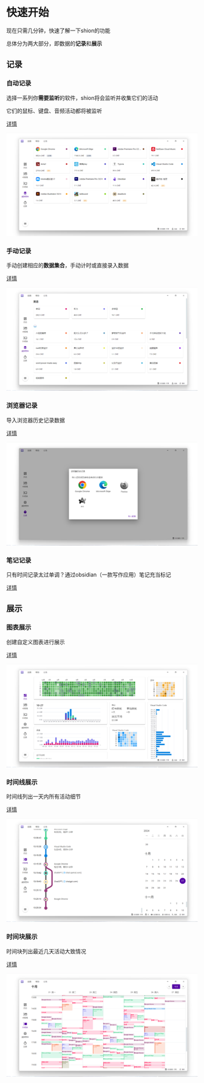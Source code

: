 # 快速开始

现在只需几分钟，快速了解一下shion的功能

总体分为两大部分，即数据的**记录**和**展示**

## 记录

### 自动记录

选择一系列你**需要监听**的软件，shion将会监听并收集它们的活动

它们的鼠标、键盘、音频活动都将被监听

[详情](./record.md#automatic)

![](../../public/assets/zh/record/monitor.png)

### 手动记录

手动创建相应的**数据集合**，手动计时或直接录入数据

[详情](./record.md#manual)

![](../../public/assets/zh/record/label.png)

### 浏览器记录

导入浏览器历史记录数据

[详情](./record.md#browser)

![](../../public/assets/zh/record/history.png)

### 笔记记录

只有时间记录太过单调？通过obsidian（一款写作应用）笔记充当标记

[详情](./record.md#obsidian)

## 展示

### 图表展示

创建自定义图表进行展示

[详情](./display.md#chart)

![](../../public/assets/zh/display/chart.png)

### 时间线展示

时间线列出一天内所有活动细节

[详情](./display.md#timeline)

![](../../public/assets/zh/display/timeline.png)

### 时间块展示

时间块列出最近几天活动大致情况

[详情](./display.md#timeblock)

![](../../public/assets/zh/display/timeblock.png)

